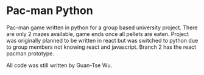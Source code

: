 # Pac-man Python
Pac-man game written in python for a group based university project. There are only 2 mazes available, game ends once all pellets are eaten.
Project was originally planned to be written in react but was switched to python due to group members not knowing react and javascript. Branch 2 has the react pacman prototype.

All code was still written by Guan-Tse Wu.

